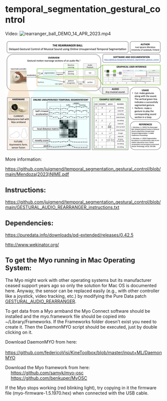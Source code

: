 # temporal_segmentation_gestural_control

Video: ![rearranger_ball_DEMO_14_APR_2023.mp4](https://drive.google.com/file/d/1c2nLic5NqYYAVPx4f7AA8BMjkndqgXpz/view?usp=sharing)

![Poster](https://github.com/juigmend/temporal_segmentation_gestural_control/raw/main/more_documentation/delayed_control_unsupervised_segmentation_POSTER.png)

More information:

https://github.com/juigmend/temporal_segmentation_gestural_control/blob/main/Mendoza(2023)NIME.pdf

## Instructions:

https://github.com/juigmend/temporal_segmentation_gestural_control/blob/main/GESTURAL_AUDIO_REARRANGER_instructions.txt

## Dependencies:

https://puredata.info/downloads/pd-extended/releases/0.42.5

http://www.wekinator.org/

##  To get the Myo running in Mac Operating System:

The Myo might work with other operating systems but its manufacturer ceased support years ago so only the solution for Mac OS is documented here. Anyway, the sensor can be replaced easily (e.g., with other controller like a joystick, video tracking, etc.) by modifying the Pure Data patch [GESTURAL_AUDIO_REARRANGER](https://github.com/juigmend/temporal_segmentation_gestural_control/blob/main/GESTURAL_AUDIO_REARRANGER_WORK.pd).

To get data from a Myo armband the Myo Connect software should be installed and the myo.framework file should be copied into ~/Library/Frameworks. If the Frameworks folder doesn’t exist you need to create it. Then the DaemonMYO script should be executed, just by double clicking on it.<br>

Download DaemonMYO from here:<br>
&emsp; https://github.com/federicoVisi/KineToolbox/blob/master/input+ML/DaemonMYO

Download the Myo framework from here:<br>
&emsp; https://github.com/samyk/myo-osc <br>
&emsp; https://github.com/benkuper/MyOSC

If the Myo stops working (red blinking light), try copying in it the firmware file (myo-firmware-1.5.1970.hex) when connected with the USB cable.




